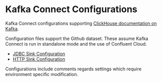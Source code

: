 ---
---
# Kafka Connect Configurations

Kafka Connect configurations supporting [ClickHouse documentation on Kafka](/en/integrations/kafka).

Configuration files support the Github dataset. These assume Kafka Connect is run in standalone mode and the use of Confluent Cloud.

- [JDBC Sink Configuration](https://github.com/ClickHouse/kafka-samples/tree/main/github_events/jdbc_sink)
- [HTTP Sink Configuration](https://github.com/ClickHouse/kafka-samples/tree/main/github_events/http_sink)

Configurations include comments regards settings which require environment specific modification.
